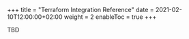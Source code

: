 +++
title = "Terraform Integration Reference"
date = 2021-02-10T12:00:00+02:00
weight = 2
enableToc = true
+++

TBD